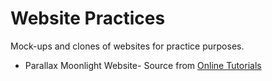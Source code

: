 # Website Practices

Mock-ups and clones of websites for practice purposes.
- Parallax Moonlight Website- Source from [Online Tutorials](https://www.youtube.com/watch?v=1wfeqDyMUx4)